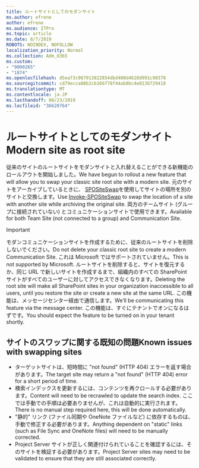 ```yaml
---
title: ルートサイトとしてのモダンサイト
ms.author: efrene
author: efrene
ms.audience: ITPro
ms.topic: article
ms.date: 8/7/2019
ROBOTS: NOINDEX, NOFOLLOW
localization_priority: Normal
ms.collection: Adm_O365
ms.custom:
- "9000265"
- "1874"
ms.openlocfilehash: d5ea73c967013822854dbd408d4628d991c90378
ms.sourcegitcommit: cd79ecca88b2cb166f78f44ab8bc4e8136729418
ms.translationtype: MT
ms.contentlocale: ja-JP
ms.lasthandoff: 08/23/2019
ms.locfileid: "36620764"
---
```

# <a name="modern-site-as-root-site"></a><span data-ttu-id="aac9e-102">ルートサイトとしてのモダンサイト</span><span class="sxs-lookup"><span data-stu-id="aac9e-102">Modern site as root site</span></span>

<span data-ttu-id="aac9e-103">従来のサイトのルートサイトをモダンサイトと入れ替えることができる新機能のロールアウトを開始しました。</span><span class="sxs-lookup"><span data-stu-id="aac9e-103">We have begun to rollout a new feature that will allow you to swap your classic site root site with a modern site.</span></span> <span data-ttu-id="aac9e-104">元のサイトをアーカイブしているときに、 [SPOSiteSwap](https://docs.microsoft.com/powershell/module/sharepoint-online/invoke-spositeswap?view=sharepoint-ps)を使用してサイトの場所を別のサイトと交換します。</span><span class="sxs-lookup"><span data-stu-id="aac9e-104">Use [Invoke-SPOSiteSwap](https://docs.microsoft.com/powershell/module/sharepoint-online/invoke-spositeswap?view=sharepoint-ps) to swap the location of a site with another site while archiving the original site.</span></span> <span data-ttu-id="aac9e-105">両方のチームサイト (グループに接続されていない) とコミュニケーションサイトで使用できます。</span><span class="sxs-lookup"><span data-stu-id="aac9e-105">Available for both Team Site (not connected to a group) and Communication Site.</span></span> 

>[!Important]
> <span data-ttu-id="aac9e-106">モダンコミュニケーションサイトを作成するために、従来のルートサイトを削除しないでください。</span><span class="sxs-lookup"><span data-stu-id="aac9e-106">Do not delete your classic root site to create a modern Communication Site.</span></span> <span data-ttu-id="aac9e-107">これは Microsoft ではサポートされていません。</span><span class="sxs-lookup"><span data-stu-id="aac9e-107">This is not supported by Microsoft.</span></span> <span data-ttu-id="aac9e-108">ルートサイトを削除すると、サイトを復元するか、同じ URL で新しいサイトを作成するまで、組織内のすべての SharePoint サイトがすべてのユーザーに対してアクセスできなくなります。</span><span class="sxs-lookup"><span data-stu-id="aac9e-108">Deleting the root site will make all SharePoint sites in your organization inaccessible to all users, until you restore the site or create a new site at the same URL.</span></span> <span data-ttu-id="aac9e-109">この機能は、メッセージセンター経由で通信します。</span><span class="sxs-lookup"><span data-stu-id="aac9e-109">We’ll be communicating this feature via the message center.</span></span> <span data-ttu-id="aac9e-110">この機能は、すぐにテナントでオンになるはずです。</span><span class="sxs-lookup"><span data-stu-id="aac9e-110">You should expect the feature to be turned on in your tenant shortly.</span></span>

## <a name="known-issues-with-swapping-sites"></a><span data-ttu-id="aac9e-111">サイトのスワップに関する既知の問題</span><span class="sxs-lookup"><span data-stu-id="aac9e-111">Known issues with swapping sites</span></span>
- <span data-ttu-id="aac9e-112">ターゲットサイトは、短時間に "not found" (HTTP 404) エラーを返す場合があります。</span><span class="sxs-lookup"><span data-stu-id="aac9e-112">The target site may return a "not found" (HTTP 404) error for a short period of time.</span></span>
- <span data-ttu-id="aac9e-113">検索インデックスを更新するには、コンテンツを再クロールする必要があります。</span><span class="sxs-lookup"><span data-stu-id="aac9e-113">Content will need to be recrawled to update the search index.</span></span> <span data-ttu-id="aac9e-114">ここでは手動での手順は必要ありませんが、これは自動的に実行されます。</span><span class="sxs-lookup"><span data-stu-id="aac9e-114">There is no manual step required here, this will be done automatically.</span></span>
- <span data-ttu-id="aac9e-115">"静的" リンク (ファイル同期や OneNote ファイルなど) に依存するものは、手動で修正する必要があります。</span><span class="sxs-lookup"><span data-stu-id="aac9e-115">Anything dependent on "static" links (such as File Sync and OneNote files) will need to be manually corrected.</span></span>
- <span data-ttu-id="aac9e-116">Project Server サイトが正しく関連付けられていることを確認するには、そのサイトを検証する必要があります。</span><span class="sxs-lookup"><span data-stu-id="aac9e-116">Project Server sites may need to be validated to ensure that they are still associated correctly.</span></span> 
